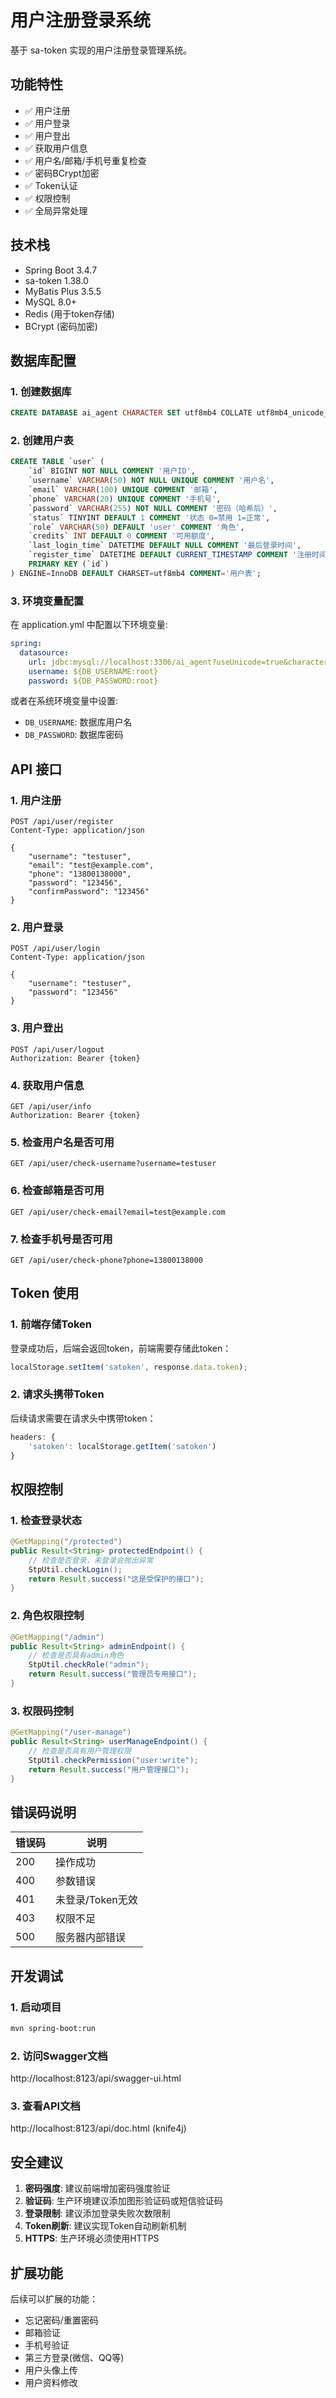 # 用户注册登录系统

基于 sa-token 实现的用户注册登录管理系统。

## 功能特性

- ✅ 用户注册
- ✅ 用户登录
- ✅ 用户登出
- ✅ 获取用户信息
- ✅ 用户名/邮箱/手机号重复检查
- ✅ 密码BCrypt加密
- ✅ Token认证
- ✅ 权限控制
- ✅ 全局异常处理

## 技术栈

- Spring Boot 3.4.7
- sa-token 1.38.0
- MyBatis Plus 3.5.5
- MySQL 8.0+
- Redis (用于token存储)
- BCrypt (密码加密)

## 数据库配置

### 1. 创建数据库
```sql
CREATE DATABASE ai_agent CHARACTER SET utf8mb4 COLLATE utf8mb4_unicode_ci;
```

### 2. 创建用户表
```sql
CREATE TABLE `user` (
    `id` BIGINT NOT NULL COMMENT '用户ID',
    `username` VARCHAR(50) NOT NULL UNIQUE COMMENT '用户名',
    `email` VARCHAR(100) UNIQUE COMMENT '邮箱',
    `phone` VARCHAR(20) UNIQUE COMMENT '手机号',
    `password` VARCHAR(255) NOT NULL COMMENT '密码（哈希后）',
    `status` TINYINT DEFAULT 1 COMMENT '状态 0=禁用 1=正常',
    `role` VARCHAR(50) DEFAULT 'user' COMMENT '角色',
    `credits` INT DEFAULT 0 COMMENT '可用额度',
    `last_login_time` DATETIME DEFAULT NULL COMMENT '最后登录时间',
    `register_time` DATETIME DEFAULT CURRENT_TIMESTAMP COMMENT '注册时间',
    PRIMARY KEY (`id`)
) ENGINE=InnoDB DEFAULT CHARSET=utf8mb4 COMMENT='用户表';
```

### 3. 环境变量配置
在 application.yml 中配置以下环境变量:
```yaml
spring:
  datasource:
    url: jdbc:mysql://localhost:3306/ai_agent?useUnicode=true&characterEncoding=utf8&zeroDateTimeBehavior=convertToNull&useSSL=true&serverTimezone=GMT%2B8
    username: ${DB_USERNAME:root}
    password: ${DB_PASSWORD:root}
```

或者在系统环境变量中设置:
- `DB_USERNAME`: 数据库用户名
- `DB_PASSWORD`: 数据库密码

## API 接口

### 1. 用户注册
```http
POST /api/user/register
Content-Type: application/json

{
    "username": "testuser",
    "email": "test@example.com",
    "phone": "13800138000",
    "password": "123456",
    "confirmPassword": "123456"
}
```

### 2. 用户登录
```http
POST /api/user/login
Content-Type: application/json

{
    "username": "testuser",
    "password": "123456"
}
```

### 3. 用户登出
```http
POST /api/user/logout
Authorization: Bearer {token}
```

### 4. 获取用户信息
```http
GET /api/user/info
Authorization: Bearer {token}
```

### 5. 检查用户名是否可用
```http
GET /api/user/check-username?username=testuser
```

### 6. 检查邮箱是否可用
```http
GET /api/user/check-email?email=test@example.com
```

### 7. 检查手机号是否可用
```http
GET /api/user/check-phone?phone=13800138000
```

## Token 使用

### 1. 前端存储Token
登录成功后，后端会返回token，前端需要存储此token：
```javascript
localStorage.setItem('satoken', response.data.token);
```

### 2. 请求头携带Token
后续请求需要在请求头中携带token：
```javascript
headers: {
    'satoken': localStorage.getItem('satoken')
}
```

## 权限控制

### 1. 检查登录状态
```java
@GetMapping("/protected")
public Result<String> protectedEndpoint() {
    // 检查是否登录，未登录会抛出异常
    StpUtil.checkLogin();
    return Result.success("这是受保护的接口");
}
```

### 2. 角色权限控制
```java
@GetMapping("/admin")
public Result<String> adminEndpoint() {
    // 检查是否具有admin角色
    StpUtil.checkRole("admin");
    return Result.success("管理员专用接口");
}
```

### 3. 权限码控制
```java
@GetMapping("/user-manage")
public Result<String> userManageEndpoint() {
    // 检查是否具有用户管理权限
    StpUtil.checkPermission("user:write");
    return Result.success("用户管理接口");
}
```

## 错误码说明

| 错误码 | 说明 |
|--------|------|
| 200 | 操作成功 |
| 400 | 参数错误 |
| 401 | 未登录/Token无效 |
| 403 | 权限不足 |
| 500 | 服务器内部错误 |

## 开发调试

### 1. 启动项目
```bash
mvn spring-boot:run
```

### 2. 访问Swagger文档
http://localhost:8123/api/swagger-ui.html

### 3. 查看API文档
http://localhost:8123/api/doc.html (knife4j)

## 安全建议

1. **密码强度**: 建议前端增加密码强度验证
2. **验证码**: 生产环境建议添加图形验证码或短信验证码
3. **登录限制**: 建议添加登录失败次数限制
4. **Token刷新**: 建议实现Token自动刷新机制
5. **HTTPS**: 生产环境必须使用HTTPS

## 扩展功能

后续可以扩展的功能：
- 忘记密码/重置密码
- 邮箱验证
- 手机号验证
- 第三方登录(微信、QQ等)
- 用户头像上传
- 用户资料修改 
